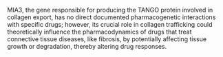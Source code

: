 MIA3, the gene responsible for producing the TANGO protein involved in collagen export, has no direct documented pharmacogenetic interactions with specific drugs; however, its crucial role in collagen trafficking could theoretically influence the pharmacodynamics of drugs that treat connective tissue diseases, like fibrosis, by potentially affecting tissue growth or degradation, thereby altering drug responses.
